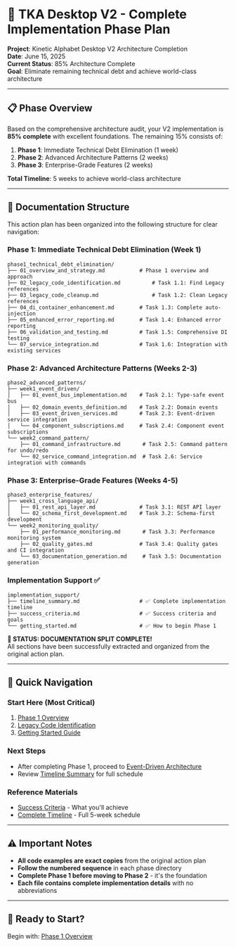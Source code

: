 # 🚀 TKA Desktop V2 - Complete Implementation Phase Plan

**Project**: Kinetic Alphabet Desktop V2 Architecture Completion  
**Date**: June 15, 2025  
**Current Status**: 85% Architecture Complete  
**Goal**: Eliminate remaining technical debt and achieve world-class architecture

---

## 📋 **Phase Overview**

Based on the comprehensive architecture audit, your V2 implementation is **85% complete** with excellent foundations. The remaining 15% consists of:

1. **Phase 1**: Immediate Technical Debt Elimination (1 week)
2. **Phase 2**: Advanced Architecture Patterns (2 weeks)
3. **Phase 3**: Enterprise-Grade Features (2 weeks)

**Total Timeline**: 5 weeks to achieve world-class architecture

---

## 📁 **Documentation Structure**

This action plan has been organized into the following structure for clear navigation:

### **Phase 1: Immediate Technical Debt Elimination** (Week 1)

```
phase1_technical_debt_elimination/
├── 01_overview_and_strategy.md           # Phase 1 overview and approach
├── 02_legacy_code_identification.md          # Task 1.1: Find Legacy references
├── 03_legacy_code_cleanup.md                 # Task 1.2: Clean Legacy references
├── 04_di_container_enhancement.md        # Task 1.3: Complete auto-injection
├── 05_enhanced_error_reporting.md        # Task 1.4: Enhanced error reporting
├── 06_validation_and_testing.md          # Task 1.5: Comprehensive DI testing
└── 07_service_integration.md             # Task 1.6: Integration with existing services
```

### **Phase 2: Advanced Architecture Patterns** (Weeks 2-3)

```
phase2_advanced_patterns/
├── week1_event_driven/
│   ├── 01_event_bus_implementation.md    # Task 2.1: Type-safe event bus
│   ├── 02_domain_events_definition.md    # Task 2.2: Domain events
│   ├── 03_event_driven_services.md       # Task 2.3: Event-driven service integration
│   └── 04_component_subscriptions.md     # Task 2.4: Component event subscriptions
└── week2_command_pattern/
    ├── 01_command_infrastructure.md       # Task 2.5: Command pattern for undo/redo
    └── 02_service_command_integration.md  # Task 2.6: Service integration with commands
```

### **Phase 3: Enterprise-Grade Features** (Weeks 4-5)

```
phase3_enterprise_features/
├── week1_cross_language_api/
│   ├── 01_rest_api_layer.md              # Task 3.1: REST API layer
│   └── 02_schema_first_development.md    # Task 3.2: Schema-first development
└── week2_monitoring_quality/
    ├── 01_performance_monitoring.md       # Task 3.3: Performance monitoring system
    ├── 02_quality_gates.md               # Task 3.4: Quality gates and CI integration
    └── 03_documentation_generation.md     # Task 3.5: Documentation generation
```

### **Implementation Support** ✅

```
implementation_support/
├── timeline_summary.md                   # ✅ Complete implementation timeline
├── success_criteria.md                   # ✅ Success criteria and goals
└── getting_started.md                    # ✅ How to begin Phase 1
```

**🎉 STATUS: DOCUMENTATION SPLIT COMPLETE!**  
All sections have been successfully extracted and organized from the original action plan.

---

## 🎯 **Quick Navigation**

### **Start Here** (Most Critical)

1. [Phase 1 Overview](phase1_technical_debt_elimination/01_overview_and_strategy.md)
2. [Legacy Code Identification](phase1_technical_debt_elimination/02_legacy_code_identification.md)
3. [Getting Started Guide](implementation_support/getting_started.md)

### **Next Steps**

- After completing Phase 1, proceed to [Event-Driven Architecture](phase2_advanced_patterns/week1_event_driven/01_event_bus_implementation.md)
- Review [Timeline Summary](implementation_support/timeline_summary.md) for full schedule

### **Reference Materials**

- [Success Criteria](implementation_support/success_criteria.md) - What you'll achieve
- [Complete Timeline](implementation_support/timeline_summary.md) - Full 5-week schedule

---

## ⚠️ **Important Notes**

- **All code examples are exact copies** from the original action plan
- **Follow the numbered sequence** in each phase directory
- **Complete Phase 1 before moving to Phase 2** - it's the foundation
- **Each file contains complete implementation details** with no abbreviations

---

## 🚀 **Ready to Start?**

Begin with: [Phase 1 Overview](phase1_technical_debt_elimination/01_overview_and_strategy.md)
